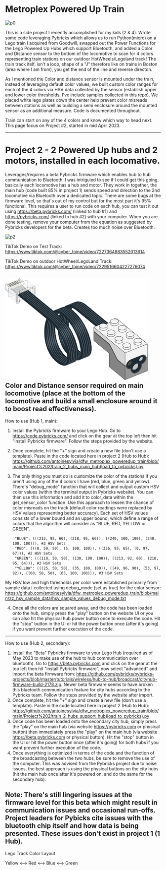 # Metroplex Powered Up Train

![p0](https://github.com/antoinesylvia/dfw_metroplex_poweredup_train/blob/8380397289f0077545aec01b9a945f6d8fc9f5ff/zz_train_demo/outdoor_test.gif)

This is a side project I recently accomplished for my kids (2 & 4). Wrote some code leveraging Pybricks which allows us to run Python(micro) on a Lego train I acquired from Goodwill, swapped out the Power Functions for the Lego Powered Up Hubs which support Bluetooth, and added a Color and Distance sensor to the bottom of the locomotive to scan for 4 colors representing train stations on our outdoor HotWheels/Legoland track! The train track itelf, isn't a loop, shape of a "J" therefore like on trains in Boston (area where I am from), you get the end of the line and reverse directon.

As I mentioned the Color and distance sensor is mounted under the train, instead of leveraging default color values, we built custom color ranges for each of the 4 colors via HSV data collected by the sensor (establish upper and lower color thresholds, I've include samples collected in this repo). We placed white lego plates down the center help prevent color misreads between stations as well as building a semi enclosure around the mounted sensor as an additional measure. Code is documented throughout. 

Train can start on any of the 4 colors and know which way to head next. This page focus on Project #2, started in mid April 2023. 

-----------
# Project 2 - 2 Powered Up hubs and 2 motors, installed in each locomative.

Leverages/requires a beta Pybricks firmware which enables hub to hub communication to Bluetooth. I was intriguied to see if I could get this going, basically each locomotive has a hub and motor. They work in together, the main hub (code built 85% in project 1) sends speed and direction to the 2nd locomotive via Bluetooth over a dedicated topic. There are some bugs at the firmware level, so that's out of my control but for the most part it's 95% functional. This requires a user to run code on each hub, you can test it out using https://beta.pybricks.com/ (linked to hub #1) and https://pybricks.com/ (linked to hub #2) with your computer. When you are done testing, remove your computer from the equation as suggested by Pybricks developers for the beta. Creates too much noise over Bluetooth.

![p2](https://github.com/antoinesylvia/dfw_metroplex_poweredup_train/blob/8380397289f0077545aec01b9a945f6d8fc9f5ff/zz_train_demo/project2.gif)

TikTok Demo on Test Track: https://www.tiktok.com/@cyber_toine/video/7227364883552013614

TikTok Demo on outdoor HotWheel/LegoLand Track: https://www.tiktok.com/@cyber_toine/video/7229516604227276074

![p7](https://github.com/antoinesylvia/dfw_metroplex_poweredup_train/blob/e925099dfa361e17136ee8cde5be219d2045f652/Project%201/colordistance.png)
<br>
Color and Distance sensor required on main locomotive (place at the bottom of the locomotive and build a small enclosure around it to boost read effectiveness).
-----------
How to use (Hub 1, main):

1. Install the Pybricks firmware to your Lego Hub. Go to https://code.pybricks.com/ and click on the gear at the top left then hit "install Pybricks firmware". Follow the steps provided by the website.
2. Once complete, hit the "+" sign and create a new file (don't use a template). Paste in the code located here in project 2 (Hub to Hub): https://github.com/antoinesylvia/dfw_metroplex_poweredup_train/blob/main/Project%202/train_2_hubs_main_hub(load_to_pybricks).py
3. The only thing you must do is customize the color of the stations if you aren't using any of the 4 colors I have (red, blue, green and yellow). There's "debug_mode" function that will collect and output custom HSV color values (within the terminal output in Pybricks website). You can then use this information and add it to color_data within the get_sensor_color function. Use this approach to lessen the chance of color misreads on the track (default color readings were replaced by HSV values representing better accuracy).  Each set of HSV values consists of a lower bound and an upper bound, which define a range of colors that the algorithm will consider as "BLUE, RED, YELLOW or GREEN". 

        "BLUE": (((212, 92, 60), (218, 95, 66)), ((240, 100, 100), (240, 100, 100))), #2 HSV Sets
        "RED": (((0, 50, 50), (5, 100, 100)), ((356, 95, 65), (0, 97, 67))), #2 HSV Sets
        "GREEN": (((110, 50, 50), (130, 100, 100)), ((213, 92, 60), (218, 95, 64))), #2 HSV Sets
        "YELLOW": (((25, 50, 50), (35, 100, 100)), ((49, 96, 90), (53, 97, 92)), ((60, 50, 50), (65, 100, 100))), #3 HSV Sets
    
My HSV low and high thresholds per color were established primarily from sample data I collected using debug_mode (set as true) for the color sensor: https://github.com/antoinesylvia/dfw_metroplex_poweredup_train/blob/main/zz_hsv_sample_data/hsv_sample_values_debug_mode.txt

4. Once all the colors are squared away, and the code has been loaded onto the hub, simply press the "play" button on the website UI or you can also hit the physical hub power button once to execute the code. Hit the "stop" button in the UI or hit the power button once (after it's going) if you want prevent further execution of the code.
--------------

How to use (Hub 2, secondary):

1. Install the "Beta" Pybricks firmware to your Lego Hub (required as of May 2023 to make use of the hub to hub communication over bluetooth). Go to https://beta.pybricks.com and click on the gear at the top left then hit "install Pybricks firmware", now select "advanced" and import the beta firmware from: https://github.com/pybricks/pybricks-projects/blob/master/tutorials/wireless/hub-to-hub/broadcast/cityhub-firmware-build-2178.zip. Newer beta firmware seems to have broken this bluetooth communication feature for city hubs according to the Pybricks team. Follow the steps provided by the website after import.
2. Once complete, hit the "+" sign and create a new file (don't use a template). Paste in the code located here in project 2 (Hub to Hub): https://github.com/antoinesylvia/dfw_metroplex_poweredup_train/blob/main/Project%202/train_2_hubs_support_hub(load_to_pybricks).py
3. Once code has been loaded onto the secondary city hub, simply press the "play" on the main hub (via website https://pybricks.com or physical button) then immediately press the "play" on the main hub (via website https://beta.pybricks.com or physical button). Hit the "stop" button in the UI or hit the power button once (after it's going) for both hubs if you want prevent further execution of the code.
4. Once everything is optimized in terms of the code and the function of the broadcasting between the two hubs, be sure to remove the use of the computer. This was advised from the Pybricks project due to noise issues, the best approach is using the physical buttons on the city hubs (hit the main hub once after it's powered on, and do the same for the secondary hub).

Note: There's still lingering issues at the firmware level for this beta which might result in communication issues and occasional run-offs. Project leaders for Pybicks cite issues with the bluetooth chip itself and how data is being presented. These issues don't exist in project 1 (1 Hub). 
--------------

Lego Track Color Layout 

Yellow <--> Red <--> Blue <--> Green
